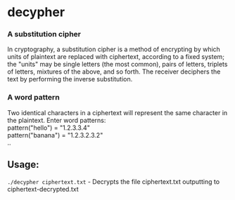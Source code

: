 # decypher

### A substitution cipher
In cryptography, a substitution cipher is a method of encrypting by which units of plaintext are replaced with ciphertext, according to a fixed system; the "units" may be single letters (the most common), pairs of letters, triplets of letters, mixtures of the above, and so forth. The receiver deciphers the text by performing the inverse substitution. 

### A word pattern
Two identical characters in a ciphertext will represent the same character in the plaintext. Enter word patterns:  
pattern("hello") = "1.2.3.3.4"  
pattern("banana") = "1.2.3.2.3.2"  
..


## Usage:

[//]: # (`./decypher -p dictionary.txt` - Creates the file dictionary-patterns.txt containing patterns of each word in dictionary.txt)  


[//]: # (`./decypher -q sample.txt` - Creates the file sample-quadgrams.txt containing a tally of quadgrams occuring in sample.txt)  


`./decypher ciphertext.txt` - Decrypts the file ciphertext.txt outputting to ciphertext-decrypted.txt
